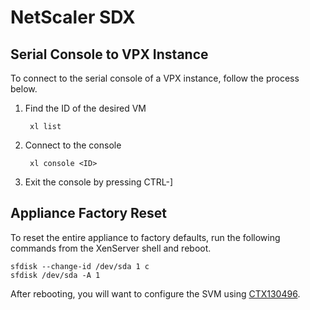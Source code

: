 # NetScaler SDX

## Serial Console to VPX Instance
To connect to the serial console of a VPX instance, follow the process below.

1. Find the ID of the desired VM

		xl list

2. Connect to the console

		xl console <ID>

3. Exit the console by pressing CTRL-]

## Appliance Factory Reset
To reset the entire appliance to factory defaults, run the following commands from the XenServer shell and reboot.

    sfdisk --change-id /dev/sda 1 c
    sfdisk /dev/sda -A 1

After rebooting, you will want to configure the SVM using [CTX130496](http://support.citrix.com/article/CTX130496).
